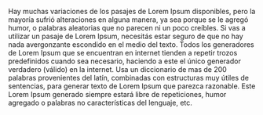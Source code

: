 Hay muchas variaciones de los pasajes de
Lorem Ipsum disponibles, pero la mayoría sufrió 
alteraciones en alguna manera, ya sea porque se le 
agregó humor, o palabras aleatorias que no parecen 
ni un poco creíbles. Si vas a utilizar un pasaje 
de Lorem Ipsum, necesitás estar seguro de que no 
hay nada avergonzante escondido en el medio del 
texto. Todos los generadores de Lorem Ipsum que se 
encuentran en internet tienden a repetir trozos 
predefinidos cuando sea necesario, haciendo a este 
el único generador verdadero (válido) en la 
internet. Usa un diccionario de mas de 200 
palabras provenientes del latín, combinadas con 
estructuras muy útiles de sentencias, para generar 
texto de Lorem Ipsum que parezca razonable. Este 
Lorem Ipsum generado siempre estará libre de 
repeticiones, humor agregado o palabras no 
características del lenguaje, etc.
